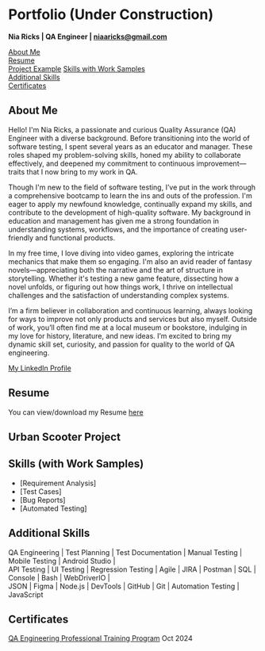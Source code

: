 # Portfolio (Under Construction)
**Nia Ricks | QA Engineer | niaaricks@gmail.com**

[About Me](https://github.com/NiaChia/Portfolio?tab=readme-ov-file#about-me)  
[Resume](https://github.com/NiaChia/Portfolio?tab=readme-ov-file#resume)  
[Project Example](https://github.com/NiaChia/Portfolio?tab=readme-ov-file#urban-scooter-project)
[Skills with Work Samples](https://github.com/NiaChia/Portfolio?tab=readme-ov-file#skills-with-work-samples)  
[Additional Skills](https://github.com/NiaChia/Portfolio?tab=readme-ov-file#additional-skills)  
[Certificates](https://github.com/NiaChia/Portfolio?tab=readme-ov-file#certificates)

## About Me
Hello! I'm Nia Ricks, a passionate and curious Quality Assurance (QA) Engineer with a diverse background. Before transitioning into the world of software testing, I spent several years as an educator and manager. These roles shaped my problem-solving skills, honed my ability to collaborate effectively, and deepened my commitment to continuous improvement—traits that I now bring to my work in QA.

Though I'm new to the field of software testing, I’ve put in the work through a comprehensive bootcamp to learn the ins and outs of the profession. I'm eager to apply my newfound knowledge, continually expand my skills, and contribute to the development of high-quality software. My background in education and management has given me a strong foundation in understanding systems, workflows, and the importance of creating user-friendly and functional products.

In my free time, I love diving into video games, exploring the intricate mechanics that make them so engaging. I'm also an avid reader of fantasy novels—appreciating both the narrative and the art of structure in storytelling. Whether it's testing a new game feature, dissecting how a novel unfolds, or figuring out how things work, I thrive on intellectual challenges and the satisfaction of understanding complex systems.

I’m a firm believer in collaboration and continuous learning, always looking for ways to improve not only products and services but also myself. Outside of work, you’ll often find me at a local museum or bookstore, indulging in my love for history, literature, and new ideas. I’m excited to bring my dynamic skill set, curiosity, and passion for quality to the world of QA engineering.

[My LinkedIn Profile](https://www.linkedin.com/in/niaricks/)

## Resume
You can view/download my Resume [here](https://drive.google.com/file/d/1YOEIDSnrAXqgyk8uz4wThLe8wCx7mamg/view?usp=sharing)

## Urban Scooter Project

## Skills (with Work Samples)
- [Requirement Analysis]
- [Test Cases]
- [Bug Reports]
- [Automated Testing]

## Additional Skills
QA Engineering | Test Planning | Test Documentation | Manual Testing | Mobile Testing | Android Studio |   
API Testing | UI Testing | Regression Testing | Agile | JIRA | Postman | SQL | Console | Bash | WebDriverIO |   
JSON | Figma | Node.js | DevTools | GitHub | Git | Automation Testing | JavaScript 

## Certificates
[QA Engineering Professional Training Program](https://drive.google.com/file/d/1T0lp2iWhvuLgTfRZJshCSEwaH3jAjZEY/view?usp=sharing) Oct 2024
